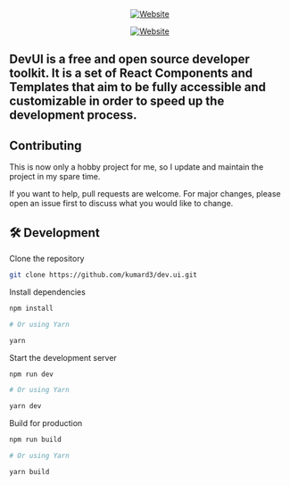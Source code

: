 
<div align="center">

<a target="_blank" href="https://dev-ui.vercel.app">
   <img alt="Website" src="https://user-images.githubusercontent.com/62591080/169439105-325e7551-65b5-4d1e-ad0d-b4395c6043d5.gif">
</a>

[![Website](https://img.shields.io/badge/%20%F0%9F%8F%A1%20website-0072ff.svg?longCache=true&style=for-the-badge)](https://dev-ui.vercel.app)
<!-- [![License](https://img.shields.io/badge/-mit-red.svg?longCache=true&style=for-the-badge)](https://github.com/tdemapp/website/blob/master/LICENSE) -->
<!-- [![Website](https://img.shields.io/badge/Deploy-brightgreen.svg?logo=vercel&longCache=true&style=for-the-badge)](https://vercel.com/import/project?template=https://github.com/nurodev/nuro.dev) -->

</div>

## DevUI is a free and open source developer toolkit. It is a set of React Components and Templates that aim to be fully accessible and customizable in order to speed up the development process.


## Contributing

This is now only a hobby project for me, so I update and maintain the project in my spare time.

If you want to help, pull requests are welcome. For major changes, please open an issue first to discuss what you would like to change.


## 🛠 Development

Clone the repository

```zsh
git clone https://github.com/kumard3/dev.ui.git
```

Install dependencies

```zsh
npm install

# Or using Yarn

yarn
```

Start the development server

```zsh
npm run dev

# Or using Yarn

yarn dev
```

Build for production

```zsh
npm run build

# Or using Yarn

yarn build
```
